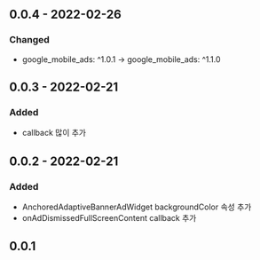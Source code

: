
## 0.0.4 - 2022-02-26
### Changed
- google_mobile_ads: ^1.0.1 -> google_mobile_ads: ^1.1.0

## 0.0.3 - 2022-02-21
### Added
- callback 많이 추가

## 0.0.2 - 2022-02-21
### Added
- AnchoredAdaptiveBannerAdWidget backgroundColor 속성 추가
- onAdDismissedFullScreenContent callback 추가

## 0.0.1
